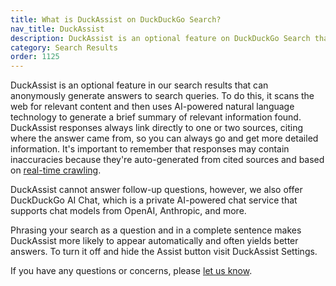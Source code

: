 ```yaml
---
title: What is DuckAssist on DuckDuckGo Search?
nav_title: DuckAssist
description: DuckAssist is an optional feature on DuckDuckGo Search that generates answers to queries anonymously.
category: Search Results
order: 1125
---
```


DuckAssist is an optional feature in our search results that can anonymously generate answers to search queries. To do this, it scans the web for relevant content and then uses AI-powered natural language technology to generate a brief summary of relevant information found. DuckAssist responses always link directly to one or two sources, citing where the answer came from, so you can always go and get more detailed information. It's important to remember that responses may contain inaccuracies because they're auto-generated from cited sources and based on <a href="https://duckduckgo.com/duckduckgo-help-pages/results/duckassistbot/">real-time crawling</a>.

DuckAssist cannot answer follow-up questions, however, we also offer DuckDuckGo AI Chat, which is a private AI-powered chat service that supports chat models from OpenAI, Anthropic, and more.

Phrasing your search as a question and in a complete sentence makes DuckAssist more likely to appear automatically and often yields better answers. To turn it off and hide the Assist button visit DuckAssist Settings.

If you have any questions or concerns, please <a href="https://duckduckgo.com/feedback">let us know</a>.
